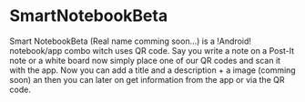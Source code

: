# SmartNotebookBeta
Smart NotebookBeta (Real name comming soon...) is a !Android! notebook/app combo witch uses QR code. Say you write a note on a Post-It note or a white board now simply place one of our QR codes and scan it with the app. Now you can add a title and a description + a image (comming soon) an then you can later on get information from the app or via the QR code.
